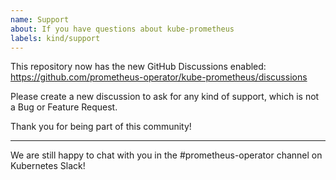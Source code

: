 ```yaml
---
name: Support
about: If you have questions about kube-prometheus
labels: kind/support
---
```


This repository now has the new GitHub Discussions enabled: 
https://github.com/prometheus-operator/kube-prometheus/discussions

Please create a new discussion to ask for any kind of support, which is not a Bug or Feature Request.

Thank you for being part of this community!

---

We are still happy to chat with you in the #prometheus-operator channel on Kubernetes Slack!

